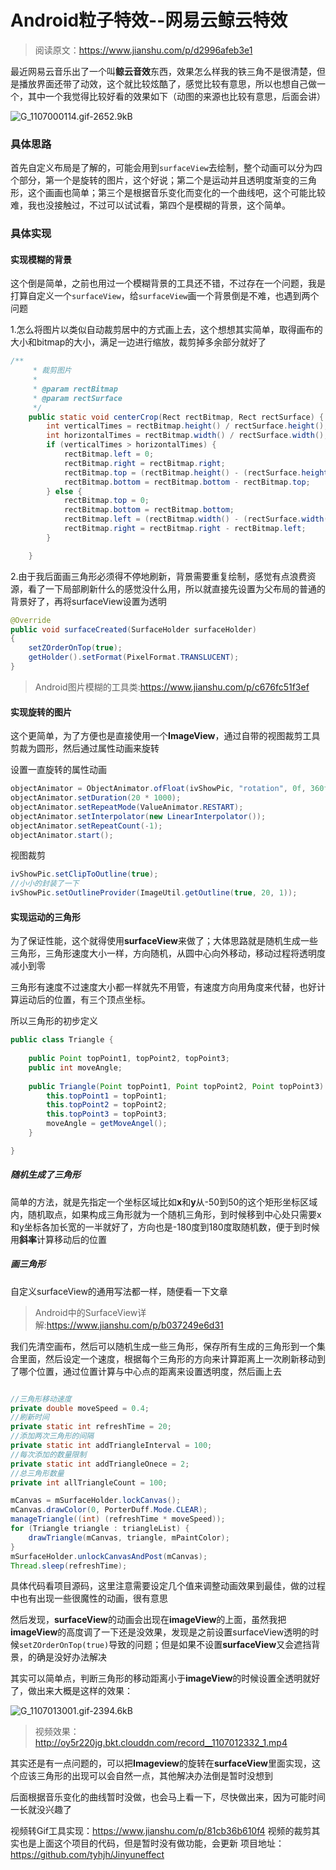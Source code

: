 ﻿# Android粒子特效--网易云鲸云特效

> 阅读原文：https://www.jianshu.com/p/d2996afeb3e1

最近网易云音乐出了一个叫**鲸云音效**东西，效果怎么样我的铁三角不是很清楚，但是播放界面还带了动效，这个就比较炫酷了，感觉比较有意思，所以也想自己做一个，其中一个我觉得比较好看的效果如下（动图的来源也比较有意思，后面会讲）

![G_1107000114.gif-2652.9kB][1]


### 具体思路
首先自定义布局是了解的，可能会用到`surfaceView`去绘制，整个动画可以分为四个部分，第一个是旋转的图片，这个好说；第二个是运动并且透明度渐变的三角形，这个画画也简单；第三个是根据音乐变化而变化的一个曲线吧，这个可能比较难，我也没接触过，不过可以试试看，第四个是模糊的背景，这个简单。


### 具体实现
#### 实现模糊的背景
这个倒是简单，之前也用过一个模糊背景的工具还不错，不过存在一个问题，我是打算自定义一个`surfaceView`，给`surfaceView`画一个背景倒是不难，也遇到两个问题

1.怎么将图片以类似自动裁剪居中的方式画上去，这个想想其实简单，取得画布的大小和bitmap的大小，满足一边进行缩放，裁剪掉多余部分就好了

```java
/**
     * 裁剪图片
     *
     * @param rectBitmap
     * @param rectSurface
     */
    public static void centerCrop(Rect rectBitmap, Rect rectSurface) {
        int verticalTimes = rectBitmap.height() / rectSurface.height();
        int horizontalTimes = rectBitmap.width() / rectSurface.width();
        if (verticalTimes > horizontalTimes) {
            rectBitmap.left = 0;
            rectBitmap.right = rectBitmap.right;
            rectBitmap.top = (rectBitmap.height() - (rectSurface.height() * rectBitmap.width() / rectSurface.width())) / 2;
            rectBitmap.bottom = rectBitmap.bottom - rectBitmap.top;
        } else {
            rectBitmap.top = 0;
            rectBitmap.bottom = rectBitmap.bottom;
            rectBitmap.left = (rectBitmap.width() - (rectSurface.width() * rectBitmap.height() / rectSurface.height())) / 2;
            rectBitmap.right = rectBitmap.right - rectBitmap.left;
        }

    }
```

2.由于我后面画三角形必须得不停地刷新，背景需要重复绘制，感觉有点浪费资源，看了一下局部刷新什么的感觉没什么用，所以就直接先设置为父布局的普通的背景好了，再将surfaceView设置为透明
```java
@Override
public void surfaceCreated(SurfaceHolder surfaceHolder) 
{
    setZOrderOnTop(true);
    getHolder().setFormat(PixelFormat.TRANSLUCENT);
}
```

> Android图片模糊的工具类:https://www.jianshu.com/p/c676fc51f3ef



#### 实现旋转的图片
这个更简单，为了方便也是直接使用一个**ImageView**，通过自带的视图裁剪工具剪裁为圆形，然后通过属性动画来旋转

设置一直旋转的属性动画
```java
objectAnimator = ObjectAnimator.ofFloat(ivShowPic, "rotation", 0f, 360f);
objectAnimator.setDuration(20 * 1000);
objectAnimator.setRepeatMode(ValueAnimator.RESTART);
objectAnimator.setInterpolator(new LinearInterpolator());
objectAnimator.setRepeatCount(-1);
objectAnimator.start();
```

视图裁剪
```java
ivShowPic.setClipToOutline(true);
//小小的封装了一下
ivShowPic.setOutlineProvider(ImageUtil.getOutline(true, 20, 1));
```

#### 实现运动的三角形
为了保证性能，这个就得使用**surfaceView**来做了；大体思路就是随机生成一些三角形，三角形速度大小一样，方向随机，从圆中心向外移动，移动过程将透明度减小到零

三角形有速度不过速度大小都一样就先不用管，有速度方向用角度来代替，也好计算运动后的位置，有三个顶点坐标。

所以三角形的初步定义
```java
public class Triangle {
    
    public Point topPoint1, topPoint2, topPoint3;
    public int moveAngle;
    
    public Triangle(Point topPoint1, Point topPoint2, Point topPoint3) {
        this.topPoint1 = topPoint1;
        this.topPoint2 = topPoint2;
        this.topPoint3 = topPoint3;
        moveAngle = getMoveAngel();
    }

}
```

##### 随机生成了三角形
简单的方法，就是先指定一个坐标区域比如**x**和**y**从-50到50的这个矩形坐标区域内，随机取点，如果构成三角形就为一个随机三角形，到时候移到中心处只需要x和y坐标各加长宽的一半就好了，方向也是-180度到180度取随机数，便于到时候用**斜率**计算移动后的位置


##### 画三角形
自定义surfaceView的通用写法都一样，随便看一下文章
> Android中的SurfaceView详解:https://www.jianshu.com/p/b037249e6d31

我们先清空画布，然后可以随机生成一些三角形，保存所有生成的三角形到一个集合里面，然后设定一个速度，根据每个三角形的方向来计算距离上一次刷新移动到了哪个位置，通过位置计算与中心点的距离来设置透明度，然后画上去

```java

//三角形移动速度
private double moveSpeed = 0.4;
//刷新时间
private static int refreshTime = 20;
//添加两次三角形的间隔
private static int addTriangleInterval = 100;
//每次添加的数量限制
private static int addTriangleOnece = 2;
//总三角形数量
private int allTriangleCount = 100;

mCanvas = mSurfaceHolder.lockCanvas();
mCanvas.drawColor(0, PorterDuff.Mode.CLEAR);
manageTriangle((int) (refreshTime * moveSpeed));
for (Triangle triangle : triangleList) {
    drawTriangle(mCanvas, triangle, mPaintColor);
}
mSurfaceHolder.unlockCanvasAndPost(mCanvas);
Thread.sleep(refreshTime);
```
具体代码看项目源码，这里注意需要设定几个值来调整动画效果到最佳，做的过程中也有出现一些很魔性的动画，很有意思


然后发现，**surfaceView**的动画会出现在**imageView**的上面，虽然我把**imageView**的高度调了一下还是没效果，发现是之前设置surfaceView透明的时候`setZOrderOnTop(true)`导致的问题；但是如果不设置**surfaceView**又会遮挡背景，的确是没好办法解决

其实可以简单点，判断三角形的移动距离小于**imageView**的时候设置全透明就好了，做出来大概是这样的效果：

![G_1107013001.gif-2394.6kB][2]

> 视频效果：http://oy5r220jg.bkt.clouddn.com/record__1107012332_1.mp4

其实还是有一点问题的，可以把**Imageview**的旋转在**surfaceView**里面实现，这个应该三角形的出现可以会自然一点，其他解决办法倒是暂时没想到

后面根据音乐变化的曲线暂时没做，也会马上看一下，尽快做出来，因为可能时间一长就没兴趣了



视频转Gif工具实现：https://www.jianshu.com/p/81cb36b610f4
视频的裁剪其实也是上面这个项目的代码，但是暂时没有做功能，会更新
项目地址：https://github.com/tyhjh/Jinyuneffect


  [1]: http://static.zybuluo.com/Tyhj/vld6mdwww3ficqqaqg99kjh6/G_1107000114.gif
  [2]: http://static.zybuluo.com/Tyhj/d0zi4dbm8271fdfu0glpkoww/G_1107013001.gif

